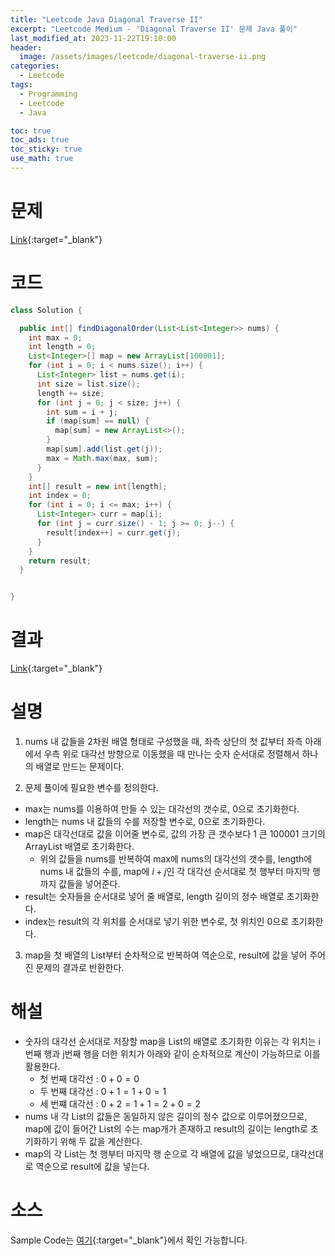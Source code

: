 ```yaml
---
title: "Leetcode Java Diagonal Traverse II"
excerpt: "Leetcode Medium - 'Diagonal Traverse II' 문제 Java 풀이"
last_modified_at: 2023-11-22T19:10:00
header:
  image: /assets/images/leetcode/diagonal-traverse-ii.png
categories:
  - Leetcode
tags:
  - Programming
  - Leetcode
  - Java

toc: true
toc_ads: true
toc_sticky: true
use_math: true
---
```

# 문제
[Link](https://leetcode.com/problems/diagonal-traverse-ii){:target="_blank"}

# 코드
```java
class Solution {

  public int[] findDiagonalOrder(List<List<Integer>> nums) {
    int max = 0;
    int length = 0;
    List<Integer>[] map = new ArrayList[100001];
    for (int i = 0; i < nums.size(); i++) {
      List<Integer> list = nums.get(i);
      int size = list.size();
      length += size;
      for (int j = 0; j < size; j++) {
        int sum = i + j;
        if (map[sum] == null) {
          map[sum] = new ArrayList<>();
        }
        map[sum].add(list.get(j));
        max = Math.max(max, sum);
      }
    }
    int[] result = new int[length];
    int index = 0;
    for (int i = 0; i <= max; i++) {
      List<Integer> curr = map[i];
      for (int j = curr.size() - 1; j >= 0; j--) {
        result[index++] = curr.get(j);
      }
    }
    return result;
  }


}
```

# 결과
[Link](https://leetcode.com/problems/diagonal-traverse-ii/submissions/1104087099/){:target="_blank"}

# 설명
1. nums 내 값들을 2차원 배열 형태로 구성했을 때, 좌측 상단의 첫 값부터 좌측 아래에서 우측 위로 대각선 방향으로 이동했을 때 만나는 숫자 순서대로 정렬해서 하나의 배열로 만드는 문제이다.

2. 문제 풀이에 필요한 변수를 정의한다.
- max는 nums를 이용하여 만들 수 있는 대각선의 갯수로, 0으로 초기화한다.
- length는 nums 내 값들의 수를 저장할 변수로, 0으로 초기화한다.
- map은 대각선대로 값을 이어줄 변수로, 값의 가장 큰 갯수보다 1 큰 100001 크기의 ArrayList 배열로 초기화한다.
  - 위의 값들을 nums를 반복하여 max에 nums의 대각선의 갯수를, length에 nums 내 값들의 수를, map에 $i + j$인 각 대각선 순서대로 첫 행부터 마지막 행까지 값들을 넣어준다.
- result는 숫자들을 순서대로 넣어 줄 배열로, length 길이의 정수 배열로 초기화한다.
- index는 result의 각 위치를 순서대로 넣기 위한 변수로, 첫 위치인 0으로 초기화한다.

3. map을 첫 배열의 List부터 순차적으로 반복하여 역순으로, result에 값을 넣어 주어진 문제의 결과로 반환한다.

# 해설
- 숫자의 대각선 순서대로 저장할 map을 List의 배열로 초기화한 이유는 각 위치는 i번째 행과 j번째 행을 더한 위치가 아래와 같이 순차적으로 계산이 가능하므로 이를 활용한다.
  - 첫 번째 대각선 : $0 + 0 = 0$
  - 두 번째 대각선 : $0 + 1 = 1 + 0 = 1$
  - 세 번쨰 대각선 : $0 + 2 = 1 + 1 = 2 + 0 = 2$
- nums 내 각 List의 값들은 동일하지 않은 길이의 정수 값으로 이루어졌으므로, map에 값이 들어간 List의 수는 map개가 존재하고 result의 길이는 length로 초기화하기 위해 두 값을 계산한다.
- map의 각 List는 첫 행부터 마지막 행 순으로 각 배열에 값을 넣었으므로, 대각선대로 역순으로 result에 값을 넣는다.

# 소스
Sample Code는 [여기](https://github.com/GracefulSoul/leetcode/blob/master/src/main/java/gracefulsoul/problems/DiagonalTraverseII.java){:target="_blank"}에서 확인 가능합니다.